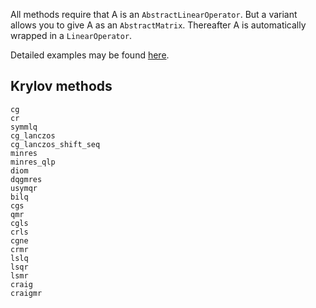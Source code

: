 All methods require that A is an `AbstractLinearOperator`.
But a variant allows you to give A as an `AbstractMatrix`. Thereafter A is automatically wrapped in a `LinearOperator`.

Detailed examples may be found [here](https://github.com/JuliaSmoothOptimizers/Krylov.jl/tree/master/examples).

## Krylov methods

```@docs
cg
cr
symmlq
cg_lanczos
cg_lanczos_shift_seq
minres
minres_qlp
diom
dqgmres
usymqr
bilq
cgs
qmr
cgls
crls
cgne
crmr
lslq
lsqr
lsmr
craig
craigmr
```
